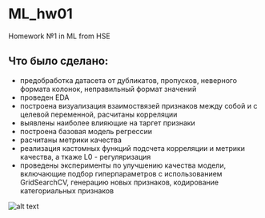 # ML_hw01
Homework №1 in ML from HSE


Что было сделано:
---
* предобработка датасета от дубликатов, пропусков, неверного формата колонок, неправильный формат значений
* проведен EDA
* построена визуализация взаимоствязей признаков между собой и с целевой переменной, расчитаны корреляции
* выявлены наиболее влияющие на таргет признаки
* построена базовая модель регрессии
* расчитаны метрики качества
* реализация кастомных функций подсчета корреляции и метрики качества, а ткаже L0 - регуляризация
* проведены эксперименты по улучшению качества модели, включающие подбор гиперпараметров с использованием GridSearchCV, генерацию новых признаков, кодирование категориальных признаков

![alt text](phoyo/1.jpg)
